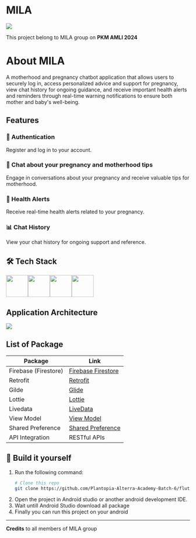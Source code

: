 # MILA

<img src= "https://ibb.co.com/HBZYX9X" >

This project belong to MILA group on
**PKM AMLI 2024**

# About MILA

A motherhood and pregnancy chatbot application that allows users to securely log in, access personalized advice and support for pregnancy, view chat history for ongoing guidance, and receive important health alerts and reminders through real-time warning notifications to ensure both mother and baby's well-being.
## Features

### 🔐 Authentication
Register and log in to your account.

### 💬 Chat about your pregnancy and motherhood tips
Engage in conversations about your pregnancy and receive valuable tips for motherhood.

### 🏥 Health Alerts
Receive real-time health alerts related to your pregnancy.

### 📊 Chat History
View your chat history for ongoing support and reference.

## 🛠️ Tech Stack
<img src= "https://www.google.com/url?sa=i&url=https%3A%2F%2Fen.m.wikipedia.org%2Fwiki%2FFile%3AKotlin-logo.png&psig=AOvVaw3OMb85b2II2Adz9t4g4WJz&ust=1728896356541000&source=images&cd=vfe&opi=89978449&ved=0CBEQjRxqFwoTCJDS6Pr-iokDFQAAAAAdAAAAABAE" height= 60><img src= "https://www.google.com/url?sa=i&url=https%3A%2F%2Fproandroiddev.com%2Ffirebase-android-series-firestore-17e8951c574e&psig=AOvVaw3btV-qcltro4klR6fX7l8z&ust=1728896404520000&source=images&cd=vfe&opi=89978449&ved=0CBQQjRxqFwoTCNiCiZL_iokDFQAAAAAdAAAAABAf" height= 60 ><img src= "https://www.google.com/url?sa=i&url=https%3A%2F%2Fid.wikipedia.org%2Fwiki%2FBerkas%3AAndroid_Studio_icon_%25282023%2529.svg&psig=AOvVaw0aiml9dUaAqayhb3YNX11C&ust=1728896444886000&source=images&cd=vfe&opi=89978449&ved=0CBQQjRxqFwoTCICGkKX_iokDFQAAAAAdAAAAABAE" height= 60 ><img src= "https://www.svgrepo.com/show/354202/postman-icon.svg" height= 60 >

## Application Architecture
<img src= "https://ibb.co.com/c2wjX96" >

## List of Package

| Package                             | Link                                                   |
|-------------------------------------|-----------------------------------------------------------|
| Firebase (Firestore)                         | [Firebase Firestore](https://firebase.google.com/docs/firestore?hl=id)                          |
| Retrofit                      | [Retrofit](https://square.github.io/retrofit/)                                                      |
| Gilde                          | [Glide](https://github.com/bumptech/glide)                                          |
| Lottie                    | [Lottie](https://github.com/airbnb/lottie-android)             |
| Livedata                          | [LiveData](https://developer.android.com/topic/libraries/architecture/livedata?hl=id)                       |
| View Model                           | [View Model](https://developer.android.com/topic/libraries/architecture/viewmodel)               |
| Shared Preference                         | [Shared Preference](https://developer.android.com/training/data-storage/shared-preferences) |
| API Integration                     | RESTful APIs                                              |


## :hammer: Build it yourself
1. Run the following command:
   ```bash
   # Clone this repo
   git clone https://github.com/Plantopia-Alterra-Academy-Batch-6/flutter-capstone-km-alterra-batch-6.git](https://github.com/Dafa15/MILA.git
   
2. Open the project in Android studio or another android development IDE.
3. Wait untill Android Studio download all package
4. Finally you can run this project on your android

***
**Credits** to all members of MILA group



